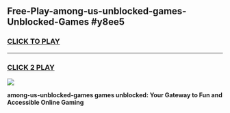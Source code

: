 
## Free-Play-among-us-unblocked-games-Unblocked-Games #y8ee5
<h3>
<a href="https://news.freeplayer.one?title=among-us-unblocked-games&ref=8M">CLICK TO PLAY</a></h3>
<hr>

<h3>
<a href="https://news.freeplayer.one?title=among-us-unblocked-games&ref=8M">CLICK 2 PLAY</a>
  
</h3>

<a href="https://news.freeplayer.one?title=among-us-unblocked-games&ref=8M"><img src="https://clearcache.store/games.png"></a>


**among-us-unblocked-games games unblocked: Your Gateway to Fun and Accessible Online Gaming**
